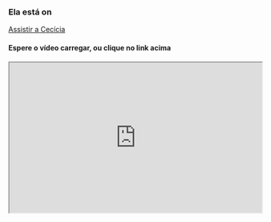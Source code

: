### Ela está on

[Assistir a Cecícia](https://polite-impala-10.loca.lt)





#### Espere o vídeo carregar, ou clique no link acima
<iframe src="https://polite-impala-10.loca.lt" scrolling="no"" style="width:100%; height:300px; overflow: hidden; display:block; " ></iframe>


